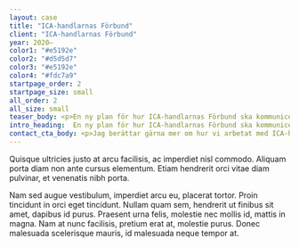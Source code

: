 ```yaml
---
layout: case
title: "ICA-handlarnas Förbund"
client: "ICA-handlarnas Förbund"
year: 2020–
color1: "#e5192e"
color2: "#d5d5d7"
color3: "#e5192e"
color4: "#fdc7a9"
startpage_order: 2
startpage_size: small
all_order: 2
all_size: small
teaser_body: <p>En ny plan för hur ICA-handlarnas Förbund ska kommunicera med sina målgrupper.</p>
intro_heading:  En ny plan för hur ICA-handlarnas Förbund ska kommunicera med sina målgrupper.
contact_cta_body: <p>Jag berättar gärna mer om hur vi arbetat med ICA-handlarnas Förbund och hur vi kan hjälpa er.</p>
---
```

Quisque ultricies justo at arcu facilisis, ac imperdiet nisl commodo. Aliquam porta diam non ante cursus elementum. Etiam hendrerit orci vitae diam pulvinar, et venenatis nibh porta.


Nam sed augue vestibulum, imperdiet arcu eu, placerat tortor. Proin tincidunt in orci eget tincidunt. Nullam quam sem, hendrerit ut finibus sit amet, dapibus id purus. Praesent urna felis, molestie nec mollis id, mattis in magna. Nam at nunc facilisis, pretium erat at, molestie purus. Donec malesuada scelerisque mauris, id malesuada neque tempor at.
